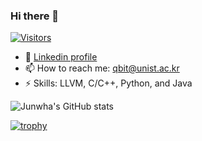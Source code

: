 ### Hi there 👋
[![Visitors](https://hits.seeyoufarm.com/api/count/incr/badge.svg?url=https%3A%2F%2Fgithub.com%2Fjunwha0511%2F&count_bg=%23A0B9F8&title_bg=%23555555&icon=&icon_color=%23E7E7E7&title=Visitors&edge_flat=false)](https://hits.seeyoufarm.com)
- 👀 [Linkedin profile](https://www.linkedin.com/in/junwha/)
- 📫 How to reach me: qbit@unist.ac.kr
- ⚡ Skills: LLVM, C/C++, Python, and Java

<!-- - 🔭 I’m currently working on [S2Lab](https://github.com/S2-Lab)-->


![Junwha's GitHub stats](https://github-readme-stats.vercel.app/api?username=junwha0511&show=reviews,discussions_started,prs_merged)

[![trophy](https://github-profile-trophy.vercel.app/?username=junwha0511&row=1)](https://github.com/ryo-ma/github-profile-trophy)

